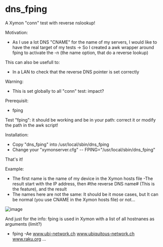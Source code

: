 # dns_fping
A Xymon "conn" test with reverse nslookup!

Motivation: 
- As I use a lot DNS "CNAME" for the name of my servers, I would like to have the real target of my tests
-> So I created a awk wrapper around fping to activate the -n (the name option, that do a reverse lookup)

This can also be usefull to:
- In a LAN to check that the reverse DNS pointer is set correctly 

Warning: 
- This is set globally to all "conn" test: impact?

Prerequisit:
- fping

Test "fping": it should be working and be in your path: correct it or modify the path in the awk script!

Installation: 
- Copy "dns_fping" into /usr/local/sbin/dns_fping
- Change your "xymonserver.cfg"
--  FPING="/usr/local/sbin/dns_fping"          

That's it!

Example:
- The first name is the name of my device in the Xymon hosts file 
 -The result start with the IP address, then #the reverse DNS name# (This is the feature), and the result
- The names here are not the same: It should be it mose cases, but It can be normal (you use CNAME in the Xymon hosts file) or not... 

![image](https://user-images.githubusercontent.com/8841264/169885468-89c66d9f-21b9-4be8-b0bb-e758f8210778.png)

And just for the info: 
fping is used in Xymon with a list of all hostnanes as arguments (limit?)
- fping -Ae www.ubi-network.ch www.ubiquitous-network.ch www.raku.org ...
